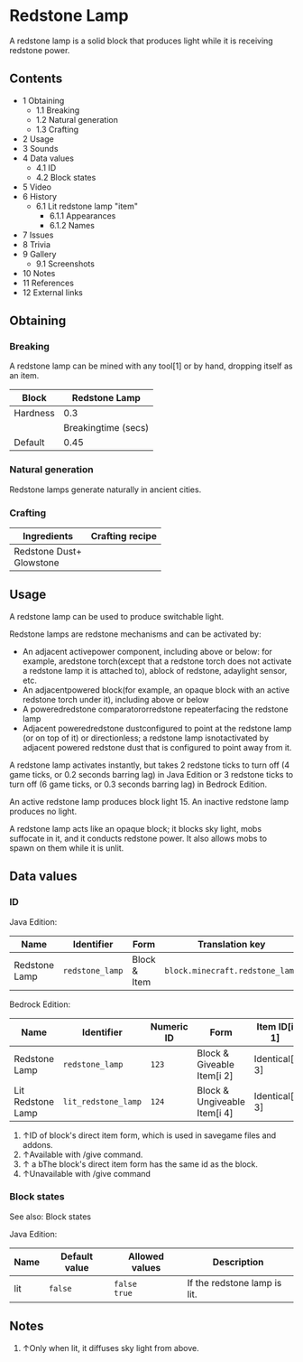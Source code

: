 # Redstone Lamp
A redstone lamp is a solid block that produces light while it is receiving redstone power.

## Contents
- 1 Obtaining
	- 1.1 Breaking
	- 1.2 Natural generation
	- 1.3 Crafting
- 2 Usage
- 3 Sounds
- 4 Data values
	- 4.1 ID
	- 4.2 Block states
- 5 Video
- 6 History
	- 6.1 Lit redstone lamp "item"
		- 6.1.1 Appearances
		- 6.1.2 Names
- 7 Issues
- 8 Trivia
- 9 Gallery
	- 9.1 Screenshots
- 10 Notes
- 11 References
- 12 External links

## Obtaining
### Breaking
A redstone lamp can be mined with any tool[1] or by hand, dropping itself as an item.

| Block    | Redstone Lamp       |
|----------|---------------------|
| Hardness | 0.3                 |
|          | Breakingtime (secs) |
| Default  | 0.45                |

### Natural generation
Redstone lamps generate naturally in ancient cities.

### Crafting
| Ingredients                  | Crafting recipe |
|------------------------------|-----------------|
| Redstone Dust+<br/>Glowstone |                 |

## Usage
A redstone lamp can be used to produce switchable light. 

Redstone lamps are redstone mechanisms and can be activated by:

- An adjacent activepower component, including above or below: for example, aredstone torch(except that a redstone torch does not activate a redstone lamp it is attached to), ablock of redstone, adaylight sensor, etc.
- An adjacentpowered block(for example, an opaque block with an active redstone torch under it), including above or below
- A poweredredstone comparatororredstone repeaterfacing the redstone lamp
- Adjacent poweredredstone dustconfigured to point at the redstone lamp (or on top of it) or directionless; a redstone lamp isnotactivated by adjacent powered redstone dust that is configured to point away from it.

A redstone lamp activates instantly, but takes 2 redstone ticks to turn off (4 game ticks, or 0.2 seconds barring lag) in Java Edition or 3 redstone ticks to turn off (6 game ticks, or 0.3 seconds barring lag) in Bedrock Edition.

An active redstone lamp produces block light 15. An inactive redstone lamp produces no light.

A redstone lamp acts like an opaque block; it blocks sky light, mobs suffocate in it, and it conducts redstone power. It also allows mobs to spawn on them while it is unlit.

## Data values
### ID
Java Edition:

| Name          | Identifier      | Form         | Translation key                 |
|---------------|-----------------|--------------|---------------------------------|
| Redstone Lamp | `redstone_lamp` | Block & Item | `block.minecraft.redstone_lamp` |

Bedrock Edition:

| Name              | Identifier          | Numeric ID | Form                         | Item ID[i 1]   | Translation key           |
|-------------------|---------------------|------------|------------------------------|----------------|---------------------------|
| Redstone Lamp     | `redstone_lamp`     | `123`      | Block & Giveable Item[i 2]   | Identical[i 3] | `tile.redstone_lamp.name` |
| Lit Redstone Lamp | `lit_redstone_lamp` | `124`      | Block & Ungiveable Item[i 4] | Identical[i 3] | —                         |

1. ↑ID of block's direct item form, which is used in savegame files and addons.
2. ↑Available with /give command.
3. ↑ a bThe block's direct item form has the same id as the block.
4. ↑Unavailable with /give command

### Block states
See also: Block states

Java Edition:

| Name | Default value | Allowed values     | Description                  |
|------|---------------|--------------------|------------------------------|
| lit  | `false`       | `false`<br/>`true` | If the redstone lamp is lit. |



## Notes
1. ↑Only when lit, it diffuses sky light from above.

